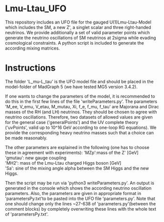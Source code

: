 # Lmu-Ltau_UFO

This repository includes an UFO file for the gauged U(1)Lmu-Ltau-Model which includes the SM, a new Z', a singlet scalar and three right-handed neutrinos. We provide additionally a set of valid parameter points which generate the neutrino oscillations of SM neutrinos at 2sigma while evading cosmological constraints. A python script is included to generate the according mixing matrices.

# Instructions

The folder 'L_mu-L_tau' is the UFO model file and should be placed in the model-folder of MadGraph 5 (we have tested MG5 version 3.4.2).

If one wants to change the parameters of the model, it is recommended to do this in the first few lines of the file 'writeParameters.py'. The parameters 'M_ee, V_emu, V_etau, M_mutau, Xi, f_e, f_mu, f_tau' are Majorana and Dirac masses of the RH (and LH) neutrinos. They should be chosen to agree with neutrino oscillations. Therefore, two datasets of allowed values are given for the general case ('generalPoints') and the UV complete theory ('uvPoints', valid up to 10^16 GeV according to one-loop RG equations). We provide the corresponding heavy neutrino masses such that a choice can be made reasonably.

The other parameters are explained in the following (one has to choose these in agreement with experiments): 
	'MZp':mass of the Z' [GeV]  
	'gmutau': new gauge coupling  
	'MH2': mass of the Lmu-Ltau charged Higgs boson [GeV]  
	'Sa': sine of the mixing angle alpha between the SM Higgs and the new Higgs.  

Then the script may be run via 'python3 writeParameters.py'. An output is generated in the console which shows the according neutrino oscillation parameters. Also, the parameters are given in appropriate format in 'parametersPy.txt'to be pasted into the UFO file 'parameters.py'. Note that one should change only the lines ~27-638 of 'parameters.py'(between the comment blocks) by completely overwriting these lines with the whole text of 'parametersPy.txt'.
